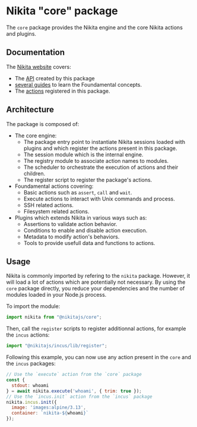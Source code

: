 
# Nikita "core" package

The `core` package provides the Nikita engine and the core Nikita actions and plugins.

## Documentation

The [Nikita website](https://nikita.js.org/) covers:
* The [API](https://nikita.js.org/current/api/) created by this package
* [several guides](https://nikita.js.org/current/guide/) to learn the Foundamental concepts.
* The [actions](https://nikita.js.org/current/packages/core/) registered in this package.

## Architecture

The package is composed of:

* The core engine:
  * The package entry point to instantiate Nikita sessions loaded with plugins and which register the actions present in this package.
  * The session module which is the internal engine.
  * The registry module to associate action names to modules.
  * The scheduler to orchestrate the execution of actions and their children.
  * The register script to register the package's actions.
* Foundamental actions covering:
  * Basic actions such as `assert`, `call` and `wait`.
  * Execute actions to interact with Unix commands and process.
  * SSH related actions.
  * Filesystem related actions.
* Plugins which extends Nikita in various ways such as:
  * Assertions to validate action behavior.
  * Conditions to enable and disable action execution.
  * Metadata to modify action's behaviors.
  * Tools to provide usefull data and functions to actions.

## Usage

Nikita is commonly imported by refering to the `nikita` package. However, it will load a lot of actions which are potentially not necessary. By using the `core` package directly, you reduce your dependencies and the number of modules loaded in your Node.js process.

To import the module:

```js
import nikita from "@nikitajs/core";
```

Then, call the `register` scripts to register additionnal actions, for example the `incus` actions:

```js
import "@nikitajs/incus/lib/register";
```

Following this example, you can now use any action present in the `core` and the `incus` packages:

```js
// Use the `execute` action from the `core` package
const {
  stdout: whoami
} = await nikita.execute('whoami', { trim: true });
// Use the `incus.init` action from the `incus` package
nikita.incus.init({
  image: 'images:alpine/3.13',
  container: `nikita-${whoami}`
});
```
